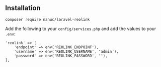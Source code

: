 ## Installation
`composer require nanuc/laravel-reolink`

Add the following to your `config/services.php` and add the values to your `.env`:
```
'reolink' => [
    'endpoint' => env('REOLINK_ENDPOINT'),
    'username' => env('REOLINK_USERNAME', 'admin'),
    'password' => env('REOLINK_PASSWORD', ''),
],
```


